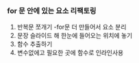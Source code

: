 
### for 문 안에 있는 요소 리팩토링
1. 반복문 쪼개기 -for문 더 만들어서 요소 분리
2. 문장 슬라이드 해 한눈에 들어오는 위치에 놓기
3. 함수 추출하기
4. 변수없에고 필요한 곳에 함수로 인라인사용